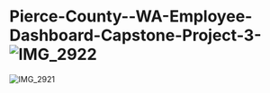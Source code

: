 # Pierce-County--WA-Employee-Dashboard-Capstone-Project-3-![IMG_2922](https://github.com/AnalyticsKhizran/Pierce-County--WA-Employee-Dashboard-Capstone-Project-1-/assets/170935325/29633b54-7cd3-4d8a-a94c-f6e6d62ade06)
![IMG_2921](https://github.com/AnalyticsKhizran/Pierce-County--WA-Employee-Dashboard-Capstone-Project-1-/assets/170935325/aa7c5ddb-b958-4ddd-b59c-de5f7f43b61f)
